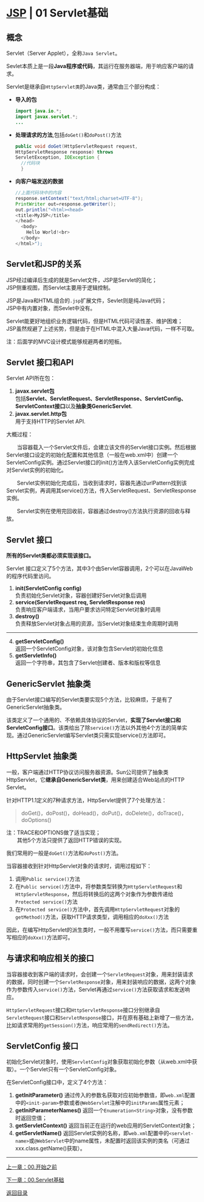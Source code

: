 # [JSP](./index.md) | 01 Servlet基础

## 概念

Servlet（Server Applet），全称`Java Servlet`。  

Sevlet本质上是一段**Java程序或代码**，其运行在服务器端，用于响应客户端的请求。

Servlet是继承自`HttpServlet类`的Java类，通常由三个部分构成：  

- **导入的包**  

  ```java
  import java.io.*;
  import javax.servlet.*;
  ...
  ```
  
- **处理请求的方法**,包括``doGet()``和``doPost()``方法  

  ```java
  public void doGet(HttpServletRequest request,  
  HttpServletResponse response) throws 
  ServletException, IOException {
    //代码块
    }
  ```

- **向客户端发送的数据**
  
  ```java
  //上面代码块中的内容
  response.setContext("text/html;charset=UTF-8");
  PrintWriter out=response.getWriter();
  out.println("<html><head>
  <title>MyJSP</title>
  </head>
    <body>
      Hello World!<br>
    </body>
  </html>");
  ```

## Servlet和JSP的关系

JSP经过编译后生成的就是Servlet文件，JSP是Servlet的简化；  
JSP侧重视图，而Servlet主要用于逻辑控制。

JSP是Java和HTML组合的`.jsp`扩展文件，Sevlet则是纯Java代码；  
JSP中有内置对象，而Sevlet中没有。

Servlet能更好地组织业务逻辑代码，但是HTML代码可读性差、维护困难；  
JSP虽然规避了上述劣势，但是由于在HTML中混入大量Java代码，一样不可取。

注：后面学的MVC设计模式能够规避两者的短板。

## Servlet 接口和API

Servlet API所在包：

1. **javax.servlet包**  
包括**Servlet、ServletRequest、ServletResponse、ServletConfig、ServletContext接口**以及**抽象类GenericServlet**.
2. **javax.servlet.http包**  
用于支持HTTP的Servlet API.

大概过程：  

&emsp;&emsp;当容器载入一个Servlet文件后，会建立该文件的Servlet接口实例。然后根据Servlet接口设定的初始化配置和其他信息（一般在web.xml中）创建一个ServletConfig实例。通过Servlet接口的init()方法传入该ServletConfig实例完成对Servlet实例的初始化。  

&emsp;&emsp;Servlet实例初始化完成后，当收到请求时，容器先通过urlPattern找到该Servlet实例，再调用其service()方法，传入ServletRequest、ServletResponse实例。  

&emsp;&emsp;Servlet实例在使用完回收前，容器通过destroy()方法执行资源的回收与释放。

## Servlet 接口

**所有的Servlet类都必须实现该接口。**  

Servlet 接口定义了5个方法，其中3个由Servlet容器调用，2个可以在JavaWeb的程序代码里访问。  

1. **init(ServletConfig config)**  
负责初始化Servlet对象，容器创建好Servlet对象后调用  
2. **service(ServletRequest req, ServletResponse res)**  
负责响应客户端请求，当用户要求访问特定Servlet对象时调用  
3. **destroy()**  
负责释放Servlet对象占用的资源，当Servlet对象结束生命周期时调用

***

4. **getServletConfig()**  
返回一个ServletConfig对象，该对象包含Servlet的初始化信息  
5. **getServletInfo()**  
返回一个字符串，其包含了Servlet创建者、版本和版权等信息

## GenericServlet 抽象类

由于Servlet接口编写的Servlet类要实现5个方法，比较麻烦，于是有了GenericServlet抽象类。  

该类定义了一个通用的、不依赖具体协议的Servlet，**实现了Servlet接口和ServletConfig接口**。该类给出了除``service()``方法以外其他4个方法的简单实现。通过GenericServlet编写Servlet类只需实现service()方法即可。

## HttpServlet 抽象类

一般，客户端通过HTTP协议访问服务器资源。Sun公司提供了抽象类HttpServlet，它**继承自GenericServlet类**，用来创建适合Web站点的HTTP Servlet。

针对HTTP1.1定义的7种请求方法，HttpServlet提供了7个处理方法：

> doGet()，doPost()，doHead()，doPut()，doDelete()，doTrace()，doOptions()  

注：TRACE和OPTIONS做了适当实现；  
&emsp;&emsp;其他5个方法只提供了返回HTTP错误的实现。

我们常用的一般是``doGet()``方法和``doPost()``方法。

当容器接收到针对HttpServlet对象的请求时，调用过程如下：  

1. 调用``Public service()``方法  
2. 在``Public service()``方法中，将参数类型转换为``HttpServletRequest``和``HttpServletResponse``，然后将转换后的这两个对象作为参数传递给``Protected service()``方法
3. 在``Protected service()``方法中，首先调用``HttpServletRequest``对象的``getMethod()``方法，获取HTTP请求类型，调用相应的``doXxx()``方法

因此，在编写HttpServlet的派生类时，一般不用覆写``service()``方法，而只需要重写相应的``doXxx()``方法即可。

## 与请求和响应相关的接口

当容器接收到客户端的请求时，会创建一个``ServletRequest``对象，用来封装请求的数据，同时创建一个``ServletResponse``对象，用来封装响应的数据，这两个对象作为参数传入``service()``方法，Servlet再通过``service()``方法获取请求和发送响应。  

``HttpServletRequest``接口和``HttpServletResponse``接口分别继承自``ServletRequest``接口和``ServletResponse``接口，并在原有基础上新增了一些方法，比如请求常用的``getSession()``方法，响应常用的``sendRedirect()``方法。

## ServletConfig 接口

初始化Servlet对象时，使用``ServletConfig``对象获取初始化参数（从web.xml中获取）。一个Servlet只有一个ServletConfig对象。

在ServletConfig接口中，定义了4个方法：

1. **getInitParameter()**
通过传入的参数名获取对应初始参数值，即``web.xml``配置中的``<init-param>``参数或者``@WebServlet``注解中的``initParams``属性元素；  
2. **getInitParameterNames()**
返回一个``Enumeration<String>``对象，没有参数时返回空值；
3. **getServletContext()**
返回当前正在运行的web应用的ServletContext对象；
4. **getServletName()**
返回Servlet实例的名称，即``web.xml``配置中的``<servlet-name>``或``@WebServlet``中的name属性，未配置时返回该实例的类名（可通过xxx.class.getName()获取）。

***

[上一章：00.开始之前](./00.开始之前.md)  

[下一章：00.Servlet基础](./01.Servlet基础.md)  

[返回目录](./index.md)